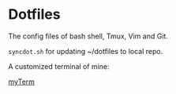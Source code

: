 # Dotfiles

The config files of bash shell, Tmux, Vim and Git.

`syncdot.sh` for updating ~/dotfiles to local repo.

A customized terminal of mine:

[myTerm](./images/myTmuxLayoutDemoCapture2024.png)
